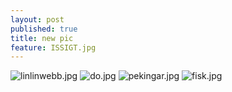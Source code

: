 ```yaml
---
layout: post
published: true
title: new pic
feature: ISSIGT.jpg
---
```

![linlinwebb.jpg]({{site.baseurl}}/assets/images/posts/linlinwebb.jpg)
![do.jpg]({{site.baseurl}}/assets/images/posts/do.jpg)
![pekingar.jpg]({{site.baseurl}}/assets/images/posts/pekingar.jpg)
![fisk.jpg]({{site.baseurl}}/assets/images/posts/fisk.jpg)

